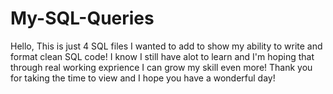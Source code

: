 # My-SQL-Queries

Hello, This is just 4 SQL files I wanted to add to show my ability to write and format clean SQL code! I know I still have alot to learn and I'm hoping that through real working exprience I can grow my skill even more! Thank you for taking the time to view and I hope you have a wonderful day!
